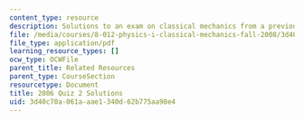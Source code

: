 ```yaml
---
content_type: resource
description: Solutions to an exam on classical mechanics from a previous semester.
file: /media/courses/8-012-physics-i-classical-mechanics-fall-2008/3d40c70a061aaae1340d62b775aa98e4_quiz3_pract_sol.pdf
file_type: application/pdf
learning_resource_types: []
ocw_type: OCWFile
parent_title: Related Resources
parent_type: CourseSection
resourcetype: Document
title: 2006 Quiz 2 Solutions
uid: 3d40c70a-061a-aae1-340d-62b775aa98e4
---
```

